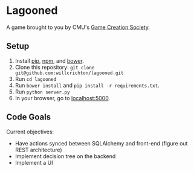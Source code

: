 Lagooned
========

A game brought to you by CMU's [Game Creation Society](http://www.gamecreation.org/).

Setup
------
1. Install [pip](http://www.pip-installer.org/en/latest/), [npm](https://github.com/joyent/node/wiki/Installing-Node.js-via-package-manager), and [bower](http://bower.io/).
2. Clone this repository: `git clone git@github.com:willcrichton/lagooned.git`
3. Run `cd lagooned`
4. Run `bower install` and `pip install -r requirements.txt`.
5. Run `python server.py`
6. In your browser, go to [localhost:5000](http://localhost:5000).

Code Goals
------
Current objectives:
- Have actions synced between SQLAlchemy and front-end (figure out REST architecture)
- Implement decision tree on the backend
- Implement a UI
